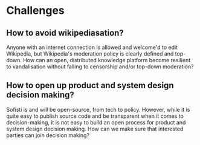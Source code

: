 # Challenges

## How to avoid wikipediasation?
Anyone with an internet connection is allowed and welcome'd to edit Wikipedia, but Wikipedia's moderation policy is clearly defined and top-down. How can an open, distributed knowledge platform become resilient to vandalisation without falling to censorship and/or top-down moderation?

## How to open up product and system design decision making?
Sofisti is and will be open-source, from tech to policy. However, while it is quite easy to publish source code and be transparent when it comes to decision-making, it is not easy to build an open process for product and system design decision making. How can we make sure that interested parties can join decision making?
